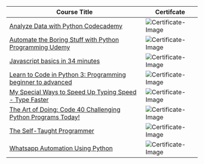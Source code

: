 Course Title | Certifcate
------------ | -------------
[Analyze Data with Python Codecademy](https://www.codecademy.com/learn/paths/analyze-data-with-python) | ![Certificate-Image](https://www.codecademy.com/profiles/MJK618/certificates/5cacbe7b3709024753e7c3ff)
[Automate the Boring Stuff with Python Programming Udemy](https://www.udemy.com/certificate/UC-6bfe6def-d852-4fa6-b6de-a8e537c37134/) |![Certificate-Image](https://udemy-certificate.s3.amazonaws.com/image/UC-6bfe6def-d852-4fa6-b6de-a8e537c37134.jpg?v=1590416826000)
[Javascript basics in 34 minutes](https://www.udemy.com/certificate/UC-43a21787-7892-439b-b7ed-5480f1f2a64b/) | ![Certificate-Image](https://udemy-certificate.s3.amazonaws.com/image/UC-43a21787-7892-439b-b7ed-5480f1f2a64b.jpg?v=1591972218000)
[Learn to Code in Python 3: Programming beginner to advanced](https://www.udemy.com/certificate/UC-69496bd5-331e-48a9-a136-734cf18ea4e3/) | ![Certificate-Image](https://udemy-certificate.s3.amazonaws.com/image/UC-69496bd5-331e-48a9-a136-734cf18ea4e3.jpg?v=1590912263000)
[My Special Ways to Speed Up Typing Speed - Type Faster](https://www.udemy.com/certificate/UC-c1afaec9-0047-421d-be27-7b47c8e900ed/) | ![Certificate-Image](https://udemy-certificate.s3.amazonaws.com/image/UC-c1afaec9-0047-421d-be27-7b47c8e900ed.jpg?v=1590758022000)
[The Art of Doing: Code 40 Challenging Python Programs Today!](https://www.udemy.com/certificate/UC-8cc771d4-a77a-45d2-be3a-48df845aeba5/) | ![Certificate-Image](https://udemy-certificate.s3.amazonaws.com/image/UC-8cc771d4-a77a-45d2-be3a-48df845aeba5.jpg?v=1590416713000)
[The Self-Taught Programmer](https://www.udemy.com/certificate/UC-67a9f79a-f4c4-438a-bb80-d5f244a269cc/) | ![Certificate-Image](https://udemy-certificate.s3.amazonaws.com/image/UC-67a9f79a-f4c4-438a-bb80-d5f244a269cc.jpg?v=1590504099000)
[Whatsapp Automation Using Python](https://www.udemy.com/certificate/UC-de7acc2b-d369-475d-b349-cd5d0a4697d7/) | ![Certificate-Image](https://udemy-certificate.s3.amazonaws.com/image/UC-de7acc2b-d369-475d-b349-cd5d0a4697d7.jpg?v=1590425396000)

